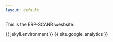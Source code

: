 ```yaml
---
layout: default
---
```


This is the ERP-SCANR wesbsite.


{{ jekyll.environment }}
{{ site.google_analytics }}